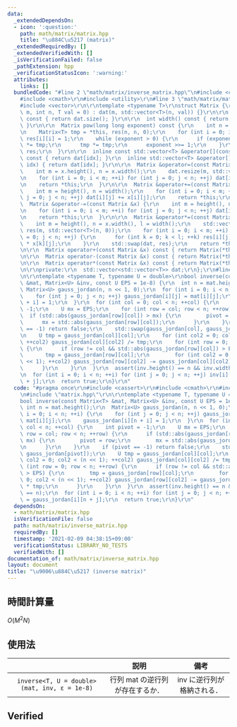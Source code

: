 ```yaml
---
data:
  _extendedDependsOn:
  - icon: ':question:'
    path: math/matrix/matrix.hpp
    title: "\u884C\u5217 (matrix)"
  _extendedRequiredBy: []
  _extendedVerifiedWith: []
  _isVerificationFailed: false
  _pathExtension: hpp
  _verificationStatusIcon: ':warning:'
  attributes:
    links: []
  bundledCode: "#line 2 \"math/matrix/inverse_matrix.hpp\"\n#include <cassert>\r\n\
    #include <cmath>\r\n#include <utility>\r\n#line 3 \"math/matrix/matrix.hpp\"\n\
    #include <vector>\r\n\r\ntemplate <typename T>\r\nstruct Matrix {\r\n  Matrix(int\
    \ m, int n, T val = 0) : dat(m, std::vector<T>(n, val)) {}\r\n\r\n  int height()\
    \ const { return dat.size(); }\r\n\r\n  int width() const { return dat.front().size();\
    \ }\r\n\r\n  Matrix pow(long long exponent) const {\r\n    int n = height();\r\
    \n    Matrix<T> tmp = *this, res(n, n, 0);\r\n    for (int i = 0; i < n; ++i)\
    \ res[i][i] = 1;\r\n    while (exponent > 0) {\r\n      if (exponent & 1) res\
    \ *= tmp;\r\n      tmp *= tmp;\r\n      exponent >>= 1;\r\n    }\r\n    return\
    \ res;\r\n  }\r\n\r\n  inline const std::vector<T> &operator[](const int idx)\
    \ const { return dat[idx]; }\r\n  inline std::vector<T> &operator[](const int\
    \ idx) { return dat[idx]; }\r\n\r\n  Matrix &operator=(const Matrix &x) {\r\n\
    \    int m = x.height(), n = x.width();\r\n    dat.resize(m, std::vector<T>(n));\r\
    \n    for (int i = 0; i < m; ++i) for (int j = 0; j < n; ++j) dat[i][j] = x[i][j];\r\
    \n    return *this;\r\n  }\r\n\r\n  Matrix &operator+=(const Matrix &x) {\r\n\
    \    int m = height(), n = width();\r\n    for (int i = 0; i < m; ++i) for (int\
    \ j = 0; j < n; ++j) dat[i][j] += x[i][j];\r\n    return *this;\r\n  }\r\n\r\n\
    \  Matrix &operator-=(const Matrix &x) {\r\n    int m = height(), n = width();\r\
    \n    for (int i = 0; i < m; ++i) for (int j = 0; j < n; ++j) dat[i][j] -= x[i][j];\r\
    \n    return *this;\r\n  }\r\n\r\n  Matrix &operator*=(const Matrix &x) {\r\n\
    \    int m = height(), n = x.width(), l = width();\r\n    std::vector<std::vector<T>>\
    \ res(m, std::vector<T>(n, 0));\r\n    for (int i = 0; i < m; ++i) for (int j\
    \ = 0; j < n; ++j) {\r\n      for (int k = 0; k < l; ++k) res[i][j] += dat[i][k]\
    \ * x[k][j];\r\n    }\r\n    std::swap(dat, res);\r\n    return *this;\r\n  }\r\
    \n\r\n  Matrix operator+(const Matrix &x) const { return Matrix(*this) += x; }\r\
    \n\r\n  Matrix operator-(const Matrix &x) const { return Matrix(*this) -= x; }\r\
    \n\r\n  Matrix operator*(const Matrix &x) const { return Matrix(*this) *= x; }\r\
    \n\r\nprivate:\r\n  std::vector<std::vector<T>> dat;\r\n};\r\n#line 6 \"math/matrix/inverse_matrix.hpp\"\
    \n\r\ntemplate <typename T, typename U = double>\r\nbool inverse(const Matrix<T>\
    \ &mat, Matrix<U> &inv, const U EPS = 1e-8) {\r\n  int n = mat.height();\r\n \
    \ Matrix<U> gauss_jordan(n, n << 1, 0);\r\n  for (int i = 0; i < n; ++i) {\r\n\
    \    for (int j = 0; j < n; ++j) gauss_jordan[i][j] = mat[i][j];\r\n    gauss_jordan[i][n\
    \ + i] = 1;\r\n  }\r\n  for (int col = 0; col < n; ++col) {\r\n    int pivot =\
    \ -1;\r\n    U mx = EPS;\r\n    for (int row = col; row < n; ++row) {\r\n    \
    \  if (std::abs(gauss_jordan[row][col]) > mx) {\r\n        pivot = row;\r\n  \
    \      mx = std::abs(gauss_jordan[row][col]);\r\n      }\r\n    }\r\n    if (pivot\
    \ == -1) return false;\r\n    std::swap(gauss_jordan[col], gauss_jordan[pivot]);\r\
    \n    U tmp = gauss_jordan[col][col];\r\n    for (int col2 = 0; col2 < (n << 1);\
    \ ++col2) gauss_jordan[col][col2] /= tmp;\r\n    for (int row = 0; row < n; ++row)\
    \ {\r\n      if (row != col && std::abs(gauss_jordan[row][col]) > EPS) {\r\n \
    \       tmp = gauss_jordan[row][col];\r\n        for (int col2 = 0; col2 < (n\
    \ << 1); ++col2) gauss_jordan[row][col2] -= gauss_jordan[col][col2] * tmp;\r\n\
    \      }\r\n    }\r\n  }\r\n  assert(inv.height() == n && inv.width() == n);\r\
    \n  for (int i = 0; i < n; ++i) for (int j = 0; j < n; ++j) inv[i][j] = gauss_jordan[i][n\
    \ + j];\r\n  return true;\r\n}\r\n"
  code: "#pragma once\r\n#include <cassert>\r\n#include <cmath>\r\n#include <utility>\r\
    \n#include \"matrix.hpp\"\r\n\r\ntemplate <typename T, typename U = double>\r\n\
    bool inverse(const Matrix<T> &mat, Matrix<U> &inv, const U EPS = 1e-8) {\r\n \
    \ int n = mat.height();\r\n  Matrix<U> gauss_jordan(n, n << 1, 0);\r\n  for (int\
    \ i = 0; i < n; ++i) {\r\n    for (int j = 0; j < n; ++j) gauss_jordan[i][j] =\
    \ mat[i][j];\r\n    gauss_jordan[i][n + i] = 1;\r\n  }\r\n  for (int col = 0;\
    \ col < n; ++col) {\r\n    int pivot = -1;\r\n    U mx = EPS;\r\n    for (int\
    \ row = col; row < n; ++row) {\r\n      if (std::abs(gauss_jordan[row][col]) >\
    \ mx) {\r\n        pivot = row;\r\n        mx = std::abs(gauss_jordan[row][col]);\r\
    \n      }\r\n    }\r\n    if (pivot == -1) return false;\r\n    std::swap(gauss_jordan[col],\
    \ gauss_jordan[pivot]);\r\n    U tmp = gauss_jordan[col][col];\r\n    for (int\
    \ col2 = 0; col2 < (n << 1); ++col2) gauss_jordan[col][col2] /= tmp;\r\n    for\
    \ (int row = 0; row < n; ++row) {\r\n      if (row != col && std::abs(gauss_jordan[row][col])\
    \ > EPS) {\r\n        tmp = gauss_jordan[row][col];\r\n        for (int col2 =\
    \ 0; col2 < (n << 1); ++col2) gauss_jordan[row][col2] -= gauss_jordan[col][col2]\
    \ * tmp;\r\n      }\r\n    }\r\n  }\r\n  assert(inv.height() == n && inv.width()\
    \ == n);\r\n  for (int i = 0; i < n; ++i) for (int j = 0; j < n; ++j) inv[i][j]\
    \ = gauss_jordan[i][n + j];\r\n  return true;\r\n}\r\n"
  dependsOn:
  - math/matrix/matrix.hpp
  isVerificationFile: false
  path: math/matrix/inverse_matrix.hpp
  requiredBy: []
  timestamp: '2021-02-09 04:38:15+09:00'
  verificationStatus: LIBRARY_NO_TESTS
  verifiedWith: []
documentation_of: math/matrix/inverse_matrix.hpp
layout: document
title: "\u9006\u884C\u5217 (inverse matrix)"
---
```



## 時間計算量

$O(M^2 N)$


## 使用法

||説明|備考|
|:--:|:--:|:--:|
|`inverse<T, U = double>(mat, inv, ε = 1e-8)`|行列 $\mathrm{mat}$ の逆行列が存在するか．|$\mathrm{inv}$ に逆行列が格納される．|


## Verified
